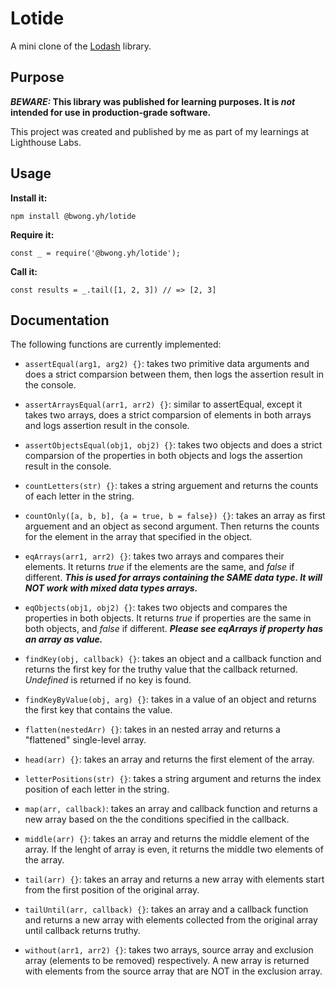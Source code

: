 # Lotide

A mini clone of the [Lodash](https://lodash.com) library.

## Purpose

**_BEWARE:_ This library was published for learning purposes. It is _not_ intended for use in production-grade software.**

This project was created and published by me as part of my learnings at Lighthouse Labs.

## Usage

**Install it:**

`npm install @bwong.yh/lotide`

**Require it:**

`const _ = require('@bwong.yh/lotide');`

**Call it:**

`const results = _.tail([1, 2, 3]) // => [2, 3]`

## Documentation

The following functions are currently implemented:

- `assertEqual(arg1, arg2) {}`: takes two primitive data arguments and does a strict comparsion between them, then logs the assertion result in the console.

- `assertArraysEqual(arr1, arr2) {}`: similar to assertEqual, except it takes two arrays, does a strict comparsion of elements in both arrays and logs assertion result in the console.

- `assertObjectsEqual(obj1, obj2) {}`: takes two objects and does a strict comparsion of the properties in both objects and logs the assertion result in the console.

- `countLetters(str) {}`: takes a string arguement and returns the counts of each letter in the string.

- `countOnly([a, b, b], {a = true, b = false}) {}`: takes an array as first arguement and an object as second argument. Then returns the counts for the element in the array that specified in the object.

- `eqArrays(arr1, arr2) {}`: takes two arrays and compares their elements. It returns _true_ if the elements are the same, and _false_ if different. **_This is used for arrays containing the SAME data type. It will NOT work with mixed data types arrays._**

- `eqObjects(obj1, obj2) {}`: takes two objects and compares the properties in both objects. It returns _true_ if properties are the same in both objects, and _false_ if different. **_Please see eqArrays if property has an array as value._**

- `findKey(obj, callback) {}`: takes an object and a callback function and returns the first key for the truthy value that the callback returned. _Undefined_ is returned if no key is found.

- `findKeyByValue(obj, arg) {}`: takes in a value of an object and returns the first key that contains the value.

- `flatten(nestedArr) {}`: takes in an nested array and returns a "flattened" single-level array.

- `head(arr) {}`: takes an array and returns the first element of the array.

- `letterPositions(str) {}`: takes a string argument and returns the index position of each letter in the string.

- `map(arr, callback)`: takes an array and callback function and returns a new array based on the the conditions specified in the callback.

- `middle(arr) {}`: takes an array and returns the middle element of the array. If the lenght of array is even, it returns the middle two elements of the array.

- `tail(arr) {}`: takes an array and returns a new array with elements start from the first position of the original array.

- `tailUntil(arr, callback) {}`: takes an array and a callback function and returns a new array with elements collected from the original array until callback returns truthy.

- `without(arr1, arr2) {}`: takes two arrays, source array and exclusion array (elements to be removed) respectively. A new array is returned with elements from the source array that are NOT in the exclusion array.
